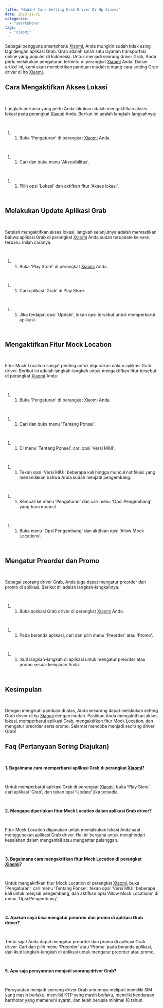 ```yaml
---
title: "Mudah! Cara Setting Grab Driver Di Hp Xiaomi"
date: 2023-11-01
categories: 
  - "smartphone"
tags: 
  - "xiaomi"
---
```


Sebagai pengguna smartphone [Xiaomi](https://ajiekusumadhany.com/gadget/smartphone/xiaomi/), Anda mungkin sudah tidak asing lagi dengan aplikasi Grab. Grab adalah salah satu layanan transportasi online yang populer di Indonesia. Untuk menjadi seorang driver Grab, Anda perlu melakukan pengaturan tertentu di perangkat [Xiaomi](https://ajiekusumadhany.com/gadget/smartphone/xiaomi/) Anda. Dalam artikel ini, kami akan memberikan panduan mudah tentang cara setting Grab driver di hp [Xiaomi](https://ajiekusumadhany.com/gadget/smartphone/xiaomi/).

## Cara Mengaktifkan Akses Lokasi

 

Langkah pertama yang perlu Anda lakukan adalah mengaktifkan akses lokasi pada perangkat [Xiaomi](https://ajiekusumadhany.com/gadget/smartphone/xiaomi/) Anda. Berikut ini adalah langkah-langkahnya:

 

1. 1. Buka 'Pengaturan' di perangkat [Xiaomi](https://ajiekusumadhany.com/gadget/smartphone/xiaomi/) Anda.

 

1. 1. Cari dan buka menu 'Aksesibilitas'.

 

1. 1. Pilih opsi 'Lokasi' dan aktifkan fitur 'Akses lokasi'.

 

## Melakukan Update Aplikasi Grab

 

Setelah mengaktifkan akses lokasi, langkah selanjutnya adalah memastikan bahwa aplikasi Grab di perangkat [Xiaomi](https://ajiekusumadhany.com/gadget/smartphone/xiaomi/) Anda sudah terupdate ke versi terbaru. Inilah caranya:

 

1. 1. Buka 'Play Store' di perangkat [Xiaomi](https://ajiekusumadhany.com/gadget/smartphone/xiaomi/) Anda.

 

1. 1. Cari aplikasi 'Grab' di Play Store.

 

1. 1. Jika terdapat opsi 'Update', tekan opsi tersebut untuk memperbarui aplikasi.

 

## Mengaktifkan Fitur Mock Location

 

Fitur Mock Location sangat penting untuk digunakan dalam aplikasi Grab driver. Berikut ini adalah langkah-langkah untuk mengaktifkan fitur tersebut di perangkat [Xiaomi](https://ajiekusumadhany.com/gadget/smartphone/xiaomi/) Anda:

 

1. 1. Buka 'Pengaturan' di perangkat [Xiaomi](https://ajiekusumadhany.com/gadget/smartphone/xiaomi/) Anda.

 

1. 1. Cari dan buka menu 'Tentang Ponsel'.

 

1. 1. Di menu 'Tentang Ponsel', cari opsi 'Versi MIUI'.

 

1. 1. Tekan opsi 'Versi MIUI' beberapa kali hingga muncul notifikasi yang menandakan bahwa Anda sudah menjadi pengembang.

 

1. 1. Kembali ke menu 'Pengaturan' dan cari menu 'Opsi Pengembang' yang baru muncul.

 

1. 1. Buka menu 'Opsi Pengembang' dan aktifkan opsi 'Allow Mock Locations'.

 

## Mengatur Preorder dan Promo

 

Sebagai seorang driver Grab, Anda juga dapat mengatur preorder dan promo di aplikasi. Berikut ini adalah langkah-langkahnya:

 

1. 1. Buka aplikasi Grab driver di perangkat [Xiaomi](https://ajiekusumadhany.com/gadget/smartphone/xiaomi/) Anda.

 

1. 1. Pada beranda aplikasi, cari dan pilih menu 'Preorder' atau 'Promo'.

 

1. 1. Ikuti langkah-langkah di aplikasi untuk mengatur preorder atau promo sesuai keinginan Anda.

 

## Kesimpulan

 

Dengan mengikuti panduan di atas, Anda sekarang dapat melakukan setting Grab driver di hp [Xiaomi](https://ajiekusumadhany.com/gadget/smartphone/xiaomi/) dengan mudah. Pastikan Anda mengaktifkan akses lokasi, memperbarui aplikasi Grab, mengaktifkan fitur Mock Location, dan mengatur preorder serta promo. Selamat mencoba menjadi seorang driver Grab!

## Faq (Pertanyaan Sering Diajukan)

 

**1\. Bagaimana cara memperbarui aplikasi Grab di perangkat [Xiaomi](https://ajiekusumadhany.com/gadget/smartphone/xiaomi/)?**

 

Untuk memperbarui aplikasi Grab di perangkat [Xiaomi](https://ajiekusumadhany.com/gadget/smartphone/xiaomi/), buka 'Play Store', cari aplikasi 'Grab', dan tekan opsi 'Update' jika tersedia.

 

**2\. Mengapa diperlukan fitur Mock Location dalam aplikasi Grab driver?**

 

Fitur Mock Location digunakan untuk memalsukan lokasi Anda saat menggunakan aplikasi Grab driver. Hal ini berguna untuk menghindari kesalahan dalam mengambil atau mengantar pelanggan.

 

**3\. Bagaimana cara mengaktifkan fitur Mock Location di perangkat [Xiaomi](https://ajiekusumadhany.com/gadget/smartphone/xiaomi/)?**

 

Untuk mengaktifkan fitur Mock Location di perangkat [Xiaomi](https://ajiekusumadhany.com/gadget/smartphone/xiaomi/), buka 'Pengaturan', cari menu 'Tentang Ponsel', tekan opsi 'Versi MIUI' beberapa kali untuk menjadi pengembang, dan aktifkan opsi 'Allow Mock Locations' di menu 'Opsi Pengembang'.

 

**4\. Apakah saya bisa mengatur preorder dan promo di aplikasi Grab driver?**

 

Tentu saja! Anda dapat mengatur preorder dan promo di aplikasi Grab driver. Cari dan pilih menu 'Preorder' atau 'Promo' pada beranda aplikasi, dan ikuti langkah-langkah di aplikasi untuk mengatur preorder atau promo.

 

**5\. Apa saja persyaratan menjadi seorang driver Grab?**

 

Persyaratan menjadi seorang driver Grab umumnya meliputi memiliki SIM yang masih berlaku, memiliki KTP yang masih berlaku, memiliki kendaraan bermotor yang memenuhi syarat, dan telah berusia minimal 18 tahun.
